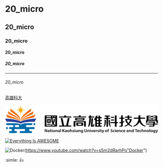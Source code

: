 # 20_micro
## 20_micro
### 20_micro
#### 20_micro
##### 20_micro
-------------------------
###### 20_micro

[高雄科大](https://www.nkust.edu.tw/)

![NKUST](school.png "高雄科大")

[![Everything Is AWESOME](https://img.youtube.com/vi/StTqXEQ2l-Y/0.jpg)](https://www.youtube.com/watch?v=StTqXEQ2l-Y "Everything Is AWESOME")

![Docker](https://img.youtube.com/vi/sSm2dRarhPo/0.jpg)(https://www.youtube.com/watch?v=sSm2dRarhPo"Docker")


:simle:
:+1:
